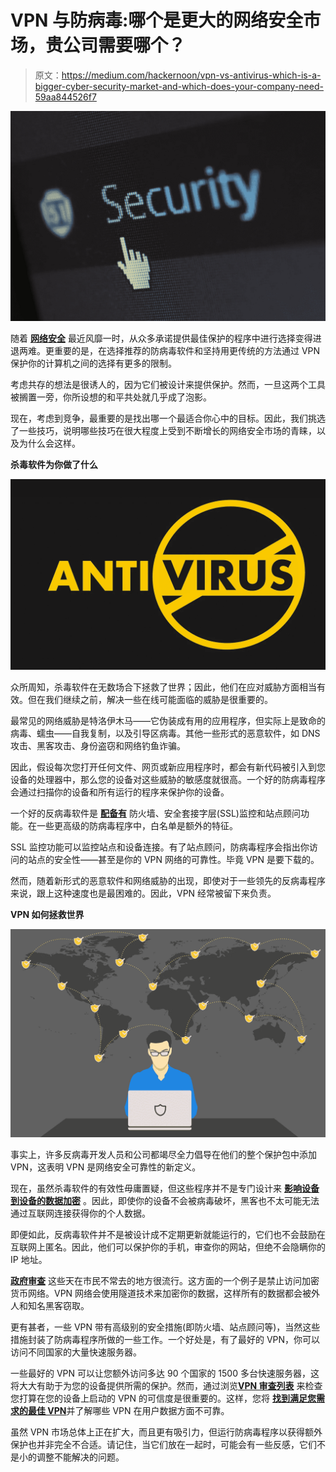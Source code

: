 # VPN 与防病毒:哪个是更大的网络安全市场，贵公司需要哪个？

> 原文：<https://medium.com/hackernoon/vpn-vs-antivirus-which-is-a-bigger-cyber-security-market-and-which-does-your-company-need-59aa844526f7>

![](img/41a906cab88975427b0c708938b78fa1.png)

随着 [**网络安全**](https://searchsecurity.techtarget.com/definition/cybersecurity) 最近风靡一时，从众多承诺提供最佳保护的程序中进行选择变得进退两难。更重要的是，在选择推荐的防病毒软件和坚持用更传统的方法通过 VPN 保护你的计算机之间的选择有更多的限制。

考虑共存的想法是很诱人的，因为它们被设计来提供保护。然而，一旦这两个工具被搁置一旁，你所设想的和平共处就几乎成了泡影。

现在，考虑到竞争，最重要的是找出哪一个最适合你心中的目标。因此，我们挑选了一些技巧，说明哪些技巧在很大程度上受到不断增长的网络安全市场的青睐，以及为什么会这样。

**杀毒软件为你做了什么**

![](img/08c34251c7c8618135bbfa97fe54e815.png)

众所周知，杀毒软件在无数场合下拯救了世界；因此，他们在应对威胁方面相当有效。但在我们继续之前，解决一些在线可能面临的威胁是很重要的。

最常见的网络威胁是特洛伊木马——它伪装成有用的应用程序，但实际上是致命的病毒、蠕虫——自我复制，以及引导区病毒。其他一些形式的恶意软件，如 DNS 攻击、黑客攻击、身份盗窃和网络钓鱼诈骗。

因此，假设每次您打开任何文件、网页或新应用程序时，都会有新代码被引入到您设备的处理器中，那么您的设备对这些威胁的敏感度就很高。一个好的防病毒程序会通过扫描你的设备和所有运行的程序来保护你的设备。

一个好的反病毒软件是 [**配备有**](https://www.techrepublic.com/article/10-things-to-look-for-in-an-antivirus-application/) 防火墙、安全套接字层(SSL)监控和站点顾问功能。在一些更高级的防病毒程序中，白名单是额外的特征。

SSL 监控功能可以监控站点和设备连接。有了站点顾问，防病毒程序会指出你访问的站点的安全性——甚至是你的 VPN 网络的可靠性。毕竟 VPN 是要下载的。

然而，随着新形式的恶意软件和网络威胁的出现，即使对于一些领先的反病毒程序来说，跟上这种速度也是最困难的。因此，VPN 经常被留下来负责。

**VPN 如何拯救世界**

![](img/1cc2afaaaabac5f691053b569e78d183.png)

事实上，许多反病毒开发人员和公司都竭尽全力倡导在他们的整个保护包中添加 VPN，这表明 VPN 是网络安全可靠性的新定义。

现在，虽然杀毒软件的有效性毋庸置疑，但这些程序并不是专门设计来 [**影响设备到设备的数据加密**](https://www.forbes.com/sites/forbestechcouncil/2018/09/04/vpn-and-antivirus-comparing-cybersecuritys-largest-markets/#287489326874) 。因此，即使你的设备不会被病毒破坏，黑客也不太可能无法通过互联网连接获得你的个人数据。

即便如此，反病毒软件并不是被设计成不定期更新就能运行的，它们也不会鼓励在互联网上匿名。因此，他们可以保护你的手机，审查你的网站，但绝不会隐瞒你的 IP 地址。

[**政府审查**](https://www.theverge.com/2016/11/14/13596974/internet-freedom-decline-global-censorship-facebook-whatsapp) 这些天在市民不常去的地方很流行。这方面的一个例子是禁止访问加密货币网络。VPN 网络会使用隧道技术来加密你的数据，这样所有的数据都会被外人和知名黑客窃取。

更有甚者，一些 VPN 带有高级别的安全措施(即防火墙、站点顾问等)，当然这些措施封装了防病毒程序所做的一些工作。一个好处是，有了最好的 VPN，你可以访问不同国家的大量快速服务器。

一些最好的 VPN 可以让您额外访问多达 90 个国家的 1500 多台快速服务器，这将大大有助于为您的设备提供所需的保护。然而，通过浏览[**VPN 审查列表**](https://thebestvpn.com/) 来检查您打算在您的设备上启动的 VPN 的可信度是很重要的。这样，您将 [**找到满足您需求的最佳 VPN**](https://www.howtogeek.com/221929/how-to-choose-the-best-vpn-service-for-your-needs/)并了解哪些 VPN 在用户数据方面不可靠。

虽然 VPN 市场总体上正在扩大，而且更有吸引力，但运行防病毒程序以获得额外保护也并非完全不合适。请记住，当它们放在一起时，可能会有一些反感，它们不是小的调整不能解决的问题。